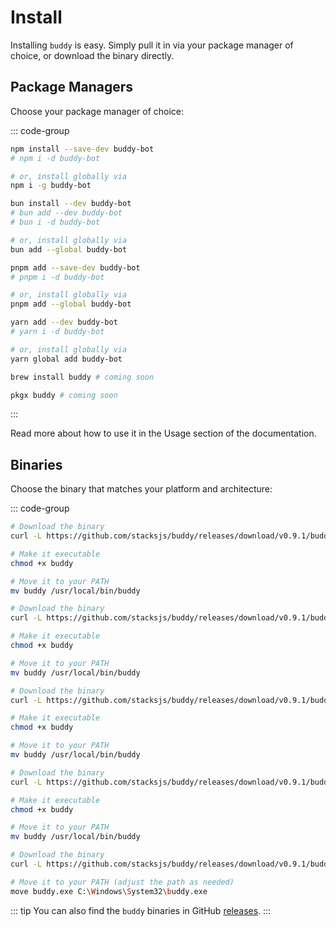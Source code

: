# Install

Installing `buddy` is easy. Simply pull it in via your package manager of choice, or download the binary directly.

## Package Managers

Choose your package manager of choice:

::: code-group

```sh [npm]
npm install --save-dev buddy-bot
# npm i -d buddy-bot

# or, install globally via
npm i -g buddy-bot
```

```sh [bun]
bun install --dev buddy-bot
# bun add --dev buddy-bot
# bun i -d buddy-bot

# or, install globally via
bun add --global buddy-bot
```

```sh [pnpm]
pnpm add --save-dev buddy-bot
# pnpm i -d buddy-bot

# or, install globally via
pnpm add --global buddy-bot
```

```sh [yarn]
yarn add --dev buddy-bot
# yarn i -d buddy-bot

# or, install globally via
yarn global add buddy-bot
```

```sh [brew]
brew install buddy # coming soon
```

```sh [pkgx]
pkgx buddy # coming soon
```

:::

Read more about how to use it in the Usage section of the documentation.

## Binaries

Choose the binary that matches your platform and architecture:

::: code-group

```sh [macOS (arm64)]
# Download the binary
curl -L https://github.com/stacksjs/buddy/releases/download/v0.9.1/buddy-darwin-arm64 -o buddy

# Make it executable
chmod +x buddy

# Move it to your PATH
mv buddy /usr/local/bin/buddy
```

```sh [macOS (x64)]
# Download the binary
curl -L https://github.com/stacksjs/buddy/releases/download/v0.9.1/buddy-darwin-x64 -o buddy

# Make it executable
chmod +x buddy

# Move it to your PATH
mv buddy /usr/local/bin/buddy
```

```sh [Linux (arm64)]
# Download the binary
curl -L https://github.com/stacksjs/buddy/releases/download/v0.9.1/buddy-linux-arm64 -o buddy

# Make it executable
chmod +x buddy

# Move it to your PATH
mv buddy /usr/local/bin/buddy
```

```sh [Linux (x64)]
# Download the binary
curl -L https://github.com/stacksjs/buddy/releases/download/v0.9.1/buddy-linux-x64 -o buddy

# Make it executable
chmod +x buddy

# Move it to your PATH
mv buddy /usr/local/bin/buddy
```

```sh [Windows (x64)]
# Download the binary
curl -L https://github.com/stacksjs/buddy/releases/download/v0.9.1/buddy-windows-x64.exe -o buddy.exe

# Move it to your PATH (adjust the path as needed)
move buddy.exe C:\Windows\System32\buddy.exe
```

::: tip
You can also find the `buddy` binaries in GitHub [releases](https://github.com/stacksjs/buddy/releases).
:::
